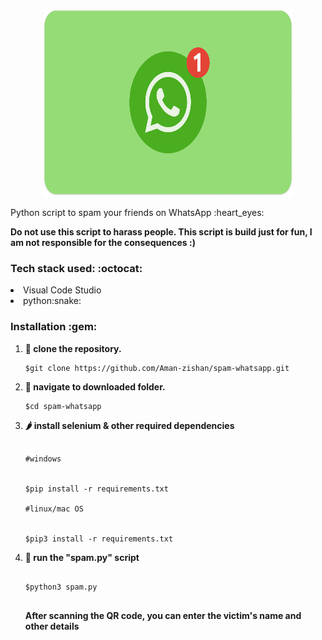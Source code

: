 <p align="center">
 <img height="300px" width="400px" src="banner.png" />
 </p>
Python script to spam your friends on WhatsApp :heart_eyes:



 **Do not use this script to harass people. This script is build just for fun, I am not responsible for the consequences :)**

 <h3> Tech stack used: :octocat: </h3>

<li>Visual Code Studio</li>
<li>python:snake:</li>



<h3>Installation :gem: </h3>

1. **:round_pushpin: clone the repository.**

   ```shell
   $git clone https://github.com/Aman-zishan/spam-whatsapp.git

   ```
2. **:checkered_flag: navigate to downloaded folder.**

   ```shell
   $cd spam-whatsapp

   ```

3. **:hot_pepper: install selenium & other required dependencies**
    ```shell
    
    #windows
    

   $pip install -r requirements.txt
   
   #linux/mac OS
   
  
   $pip3 install -r requirements.txt

   ```
6. **:dart: run the "spam.py" script**
    ```shell
    
   $python3 spam.py
  
   ```
   **After scanning the QR code, you can enter the victim's name and other details**


